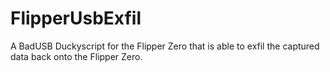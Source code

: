 # FlipperUsbExfil
A BadUSB Duckyscript for the Flipper Zero that is able to exfil the captured data back onto the Flipper Zero.
